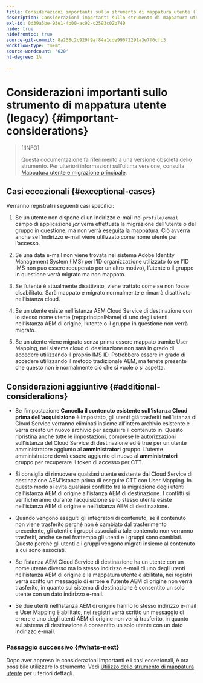 ```yaml
---
title: Considerazioni importanti sullo strumento di mappatura utente (legacy)
description: Considerazioni importanti sullo strumento di mappatura utente (legacy)
exl-id: 0d39a5be-93e1-4b00-ac92-c2593c02b740
hide: true
hidefromtoc: true
source-git-commit: 8a258c2c929f9af84a1cde99072291a3e7f6cfc3
workflow-type: tm+mt
source-wordcount: '620'
ht-degree: 1%

---
```


# Considerazioni importanti sullo strumento di mappatura utente (legacy) {#important-considerations}

>[!INFO]
>
>Questa documentazione fa riferimento a una versione obsoleta dello strumento. Per ulteriori informazioni sull’ultima versione, consulta [Mappatura utente e migrazione principale](/help/journey-migration/content-transfer-tool/using-content-transfer-tool/user-mapping-and-migration.md).

## Casi eccezionali {#exceptional-cases}

Verranno registrati i seguenti casi specifici:

1. Se un utente non dispone di un indirizzo e-mail nel `profile/email` campo di applicazione *jcr* verrà effettuata la migrazione dell&#39;utente o del gruppo in questione, ma non verrà eseguita la mappatura.  Ciò avverrà anche se l’indirizzo e-mail viene utilizzato come nome utente per l’accesso.

1. Se una data e-mail non viene trovata nel sistema Adobe Identity Management System (IMS) per l’ID organizzazione utilizzato (o se l’ID IMS non può essere recuperato per un altro motivo), l’utente o il gruppo in questione verrà migrato ma non mappato.

1. Se l’utente è attualmente disattivato, viene trattato come se non fosse disabilitato. Sarà mappato e migrato normalmente e rimarrà disattivato nell’istanza cloud.

1. Se un utente esiste nell’istanza AEM Cloud Service di destinazione con lo stesso nome utente (rep:principalName) di uno degli utenti nell’istanza AEM di origine, l’utente o il gruppo in questione non verrà migrato.

1. Se un utente viene migrato senza prima essere mappato tramite User Mapping, nel sistema cloud di destinazione non sarà in grado di accedere utilizzando il proprio IMS ID.  Potrebbero essere in grado di accedere utilizzando il metodo tradizionale AEM, ma tenete presente che questo non è normalmente ciò che si vuole o si aspetta.

## Considerazioni aggiuntive {#additional-considerations}

* Se l’impostazione **Cancella il contenuto esistente sull’istanza Cloud prima dell’acquisizione** è impostato, gli utenti già trasferiti nell’istanza di Cloud Service verranno eliminati insieme all’intero archivio esistente e verrà creato un nuovo archivio per acquisire il contenuto in. Questo ripristina anche tutte le impostazioni, comprese le autorizzazioni sull&#39;istanza del Cloud Service di destinazione ed è true per un utente amministratore aggiunto al **amministratori** gruppo. L’utente amministratore dovrà essere aggiunto di nuovo al **amministratori** gruppo per recuperare il token di accesso per CTT.

* Si consiglia di rimuovere qualsiasi utente esistente dal Cloud Service di destinazione AEM&#39;istanza prima di eseguire CTT con User Mapping. In questo modo si evita qualsiasi conflitto tra la migrazione degli utenti dall’istanza AEM di origine all’istanza AEM di destinazione. I conflitti si verificheranno durante l’acquisizione se lo stesso utente esiste nell’istanza AEM di origine e nell’istanza AEM di destinazione.

* Quando vengono eseguiti gli integratori di contenuto, se il contenuto non viene trasferito perché non è cambiato dal trasferimento precedente, gli utenti e i gruppi associati a tale contenuto non verranno trasferiti, anche se nel frattempo gli utenti e i gruppi sono cambiati. Questo perché gli utenti e i gruppi vengono migrati insieme al contenuto a cui sono associati.

* Se l’istanza AEM Cloud Service di destinazione ha un utente con un nome utente diverso ma lo stesso indirizzo e-mail di uno degli utenti nell’istanza AEM di origine e la mappatura utente è abilitata, nei registri verrà scritto un messaggio di errore e l’utente AEM di origine non verrà trasferito, in quanto sul sistema di destinazione è consentito un solo utente con un dato indirizzo e-mail.

* Se due utenti nell&#39;istanza AEM di origine hanno lo stesso indirizzo e-mail e User Mapping è abilitato, nei registri verrà scritto un messaggio di errore e uno degli utenti AEM di origine non verrà trasferito, in quanto sul sistema di destinazione è consentito un solo utente con un dato indirizzo e-mail.

### Passaggio successivo {#whats-next}

Dopo aver appreso le considerazioni importanti e i casi eccezionali, è ora possibile utilizzare lo strumento. Vedi [Utilizzo dello strumento di mappatura utente](/help/journey-migration/content-transfer-tool/user-mapping-tool-legacy/using-user-mapping-tool-legacy.md) per ulteriori dettagli.
